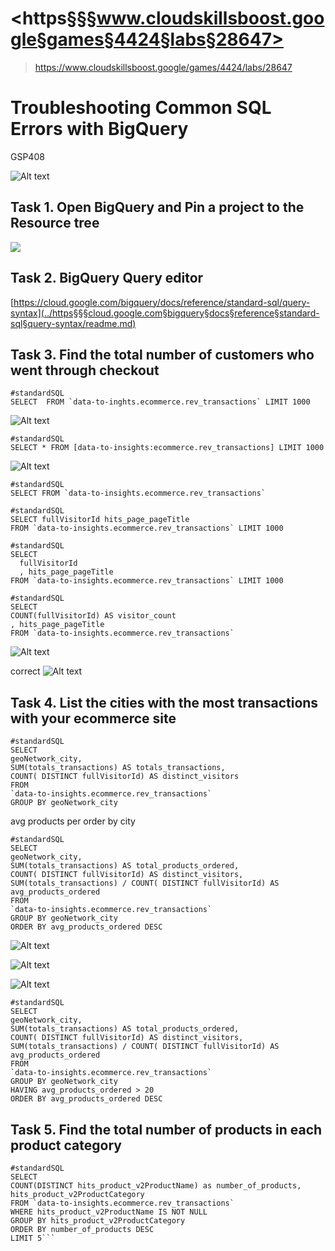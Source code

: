 # <https§§§www.cloudskillsboost.google§games§4424§labs§28647>
> <https://www.cloudskillsboost.google/games/4424/labs/28647>

# Troubleshooting Common SQL Errors with BigQuery
GSP408

![Alt text](image.png)

## Task 1. Open BigQuery and Pin a project to the Resource tree

![](image-1.png)

## Task 2. BigQuery Query editor

[https://cloud.google.com/bigquery/docs/reference/standard-sql/query-syntax](../https§§§cloud.google.com§bigquery§docs§reference§standard-sql§query-syntax/readme.md)

## Task 3. Find the total number of customers who went through checkout

```
#standardSQL
SELECT  FROM `data-to-inghts.ecommerce.rev_transactions` LIMIT 1000
```
![Alt text](image-2.png)

```
#standardSQL
SELECT * FROM [data-to-insights:ecommerce.rev_transactions] LIMIT 1000
```
![Alt text](image-3.png)


```
#standardSQL
SELECT FROM `data-to-insights.ecommerce.rev_transactions`
```

```
#standardSQL
SELECT fullVisitorId hits_page_pageTitle
FROM `data-to-insights.ecommerce.rev_transactions` LIMIT 1000
```

```
#standardSQL
SELECT
  fullVisitorId
  , hits_page_pageTitle
FROM `data-to-insights.ecommerce.rev_transactions` LIMIT 1000
```

```
#standardSQL
SELECT
COUNT(fullVisitorId) AS visitor_count
, hits_page_pageTitle
FROM `data-to-insights.ecommerce.rev_transactions`
```
![Alt text](image-4.png)

correct
![Alt text](image-5.png)


## Task 4. List the cities with the most transactions with your ecommerce site

```
#standardSQL
SELECT
geoNetwork_city,
SUM(totals_transactions) AS totals_transactions,
COUNT( DISTINCT fullVisitorId) AS distinct_visitors
FROM
`data-to-insights.ecommerce.rev_transactions`
GROUP BY geoNetwork_city
```

avg products per order by city

```
#standardSQL
SELECT
geoNetwork_city,
SUM(totals_transactions) AS total_products_ordered,
COUNT( DISTINCT fullVisitorId) AS distinct_visitors,
SUM(totals_transactions) / COUNT( DISTINCT fullVisitorId) AS avg_products_ordered
FROM
`data-to-insights.ecommerce.rev_transactions`
GROUP BY geoNetwork_city
ORDER BY avg_products_ordered DESC
```
![Alt text](image-6.png)

![Alt text](image-7.png)

![Alt text](image-8.png)

```
#standardSQL
SELECT
geoNetwork_city,
SUM(totals_transactions) AS total_products_ordered,
COUNT( DISTINCT fullVisitorId) AS distinct_visitors,
SUM(totals_transactions) / COUNT( DISTINCT fullVisitorId) AS avg_products_ordered
FROM
`data-to-insights.ecommerce.rev_transactions`
GROUP BY geoNetwork_city
HAVING avg_products_ordered > 20
ORDER BY avg_products_ordered DESC
```

## Task 5. Find the total number of products in each product category

```
#standardSQL
SELECT
COUNT(DISTINCT hits_product_v2ProductName) as number_of_products,
hits_product_v2ProductCategory
FROM `data-to-insights.ecommerce.rev_transactions`
WHERE hits_product_v2ProductName IS NOT NULL
GROUP BY hits_product_v2ProductCategory
ORDER BY number_of_products DESC
LIMIT 5```
